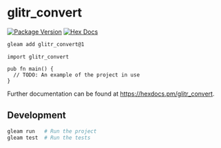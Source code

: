 # glitr_convert

[![Package Version](https://img.shields.io/hexpm/v/glitr_convert)](https://hex.pm/packages/glitr_convert)
[![Hex Docs](https://img.shields.io/badge/hex-docs-ffaff3)](https://hexdocs.pm/glitr_convert/)

```sh
gleam add glitr_convert@1
```
```gleam
import glitr_convert

pub fn main() {
  // TODO: An example of the project in use
}
```

Further documentation can be found at <https://hexdocs.pm/glitr_convert>.

## Development

```sh
gleam run   # Run the project
gleam test  # Run the tests
```
